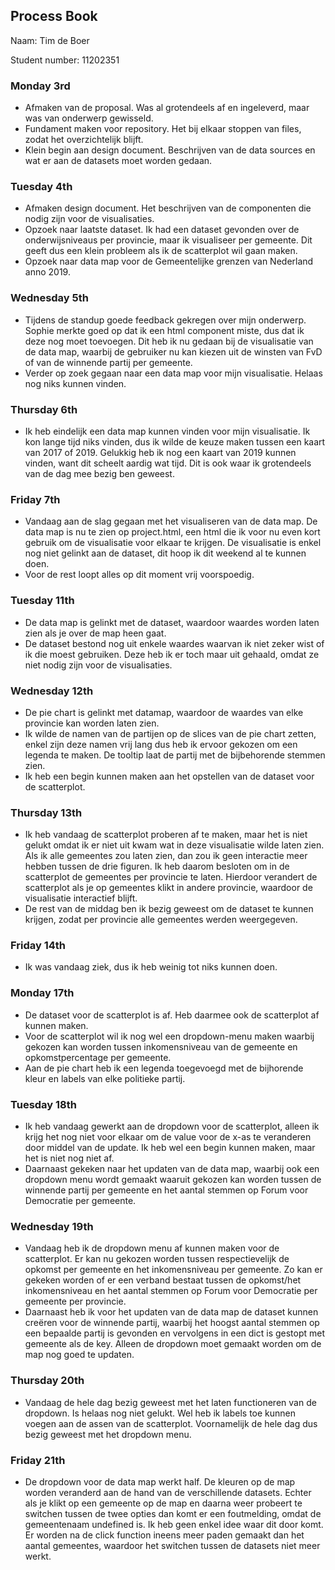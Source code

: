 __Process Book__
---
Naam: Tim de Boer

Student number: 11202351
### Monday 3rd
- Afmaken van de proposal. Was al grotendeels af en ingeleverd, maar was van onderwerp gewisseld.
- Fundament maken voor repository. Het bij elkaar stoppen van files, zodat het overzichtelijk blijft.
- Klein begin aan design document. Beschrijven van de data sources en wat er aan de datasets moet worden gedaan.


### Tuesday 4th
- Afmaken design document. Het beschrijven van de componenten die nodig zijn voor de visualisaties.
- Opzoek naar laatste dataset. Ik had een dataset gevonden over de onderwijsniveaus per provincie, maar ik visualiseer per gemeente. Dit geeft dus een klein probleem als ik de scatterplot wil gaan maken.
- Opzoek naar data map voor de Gemeentelijke grenzen van Nederland anno 2019.

### Wednesday 5th
- Tijdens de standup goede feedback gekregen over mijn onderwerp. Sophie merkte goed op dat ik een html component miste, dus dat ik deze nog moet toevoegen. Dit heb ik nu gedaan bij de visualisatie van de data map, waarbij de gebruiker nu kan kiezen uit de winsten van FvD of van de winnende partij per gemeente.
- Verder op zoek gegaan naar een data map voor mijn visualisatie. Helaas nog niks kunnen vinden.

### Thursday 6th
- Ik heb eindelijk een data map kunnen vinden voor mijn visualisatie. Ik kon lange tijd niks vinden, dus ik wilde de keuze maken tussen een kaart van 2017 of 2019. Gelukkig heb ik nog een kaart van 2019 kunnen vinden, want dit scheelt aardig wat tijd. Dit is ook waar ik grotendeels van de dag mee bezig ben geweest.

### Friday 7th
- Vandaag aan de slag gegaan met het visualiseren van de data map. De data map is nu te zien op project.html, een html die ik voor nu even kort gebruik om de visualisatie voor elkaar te krijgen. De visualisatie is enkel nog niet gelinkt aan de dataset, dit hoop ik dit weekend al te kunnen doen.
- Voor de rest loopt alles op dit moment vrij voorspoedig.

### Tuesday 11th
- De data map is gelinkt met de dataset, waardoor waardes worden laten zien als je over de map heen gaat.
- De dataset bestond nog uit enkele waardes waarvan ik niet zeker wist of ik die moest gebruiken. Deze heb ik er toch maar uit gehaald, omdat ze niet nodig zijn voor de visualisaties.

### Wednesday 12th
- De pie chart is gelinkt met datamap, waardoor de waardes van elke provincie kan worden laten zien.
- Ik wilde de namen van de partijen op de slices van de pie chart zetten, enkel zijn deze namen vrij lang dus heb ik ervoor gekozen om een legenda te maken. De tooltip laat de partij met de bijbehorende stemmen zien.
- Ik heb een begin kunnen maken aan het opstellen van de dataset voor de scatterplot.

### Thursday 13th
- Ik heb vandaag de scatterplot proberen af te maken, maar het is niet gelukt omdat ik er niet uit kwam wat in deze visualisatie wilde laten zien. Als ik alle gemeentes zou laten zien, dan zou ik geen interactie meer hebben tussen de drie figuren. Ik heb daarom besloten om in de scatterplot de gemeentes per provincie te laten. Hierdoor verandert de scatterplot als je op gemeentes klikt in andere provincie, waardoor de visualisatie interactief blijft.
- De rest van de middag ben ik bezig geweest om de dataset te kunnen krijgen, zodat per provincie alle gemeentes werden weergegeven.

### Friday 14th
- Ik was vandaag ziek, dus ik heb weinig tot niks kunnen doen.

### Monday 17th
- De dataset voor de scatterplot is af. Heb daarmee ook de scatterplot af kunnen maken.
- Voor de scatterplot wil ik nog wel een dropdown-menu maken waarbij gekozen kan worden tussen inkomensniveau van de gemeente en opkomstpercentage per gemeente.
- Aan de pie chart heb ik een legenda toegevoegd met de bijhorende kleur en labels van elke politieke partij.  

### Tuesday 18th
- Ik heb vandaag gewerkt aan de dropdown voor de scatterplot, alleen ik krijg het nog niet voor elkaar om de value voor de x-as te veranderen door middel van de update. Ik heb wel een begin kunnen maken, maar het is niet nog niet af.
- Daarnaast gekeken naar het updaten van de data map, waarbij ook een dropdown menu wordt gemaakt waaruit gekozen kan worden tussen de winnende partij per gemeente en het aantal stemmen op Forum voor Democratie per gemeente.

### Wednesday 19th
- Vandaag heb ik de dropdown menu af kunnen maken voor de scatterplot. Er kan nu gekozen worden tussen respectievelijk de opkomst per gemeente en het inkomensniveau per gemeente. Zo kan er gekeken worden of er een verband bestaat tussen de opkomst/het inkomensniveau en het aantal stemmen op Forum voor Democratie per gemeente per provincie.
- Daarnaast heb ik voor het updaten van de data map de dataset kunnen creëren voor de winnende partij, waarbij het hoogst aantal stemmen op een bepaalde partij is gevonden en vervolgens in een dict is gestopt met gemeente als de key. Alleen de dropdown moet gemaakt worden om de map nog goed te updaten.

### Thursday 20th
- Vandaag de hele dag bezig geweest met het laten functioneren van de dropdown. Is helaas nog niet gelukt. Wel heb ik labels toe kunnen voegen aan de assen van de scatterplot. Voornamelijk de hele dag dus bezig geweest met het dropdown menu.

### Friday 21th
- De dropdown voor de data map werkt half. De kleuren op de map worden veranderd aan de hand van de verschillende datasets. Echter als je klikt op een gemeente op de map en daarna weer probeert te switchen tussen de twee opties dan komt er een foutmelding, omdat de gemeentenaam undefined is. Ik heb geen enkel idee waar dit door komt. Er worden na de click function ineens meer paden gemaakt dan het aantal gemeentes, waardoor het switchen tussen de datasets niet meer werkt.
